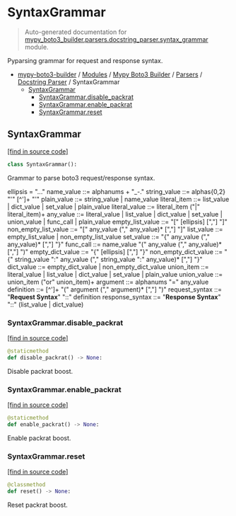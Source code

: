 # SyntaxGrammar

> Auto-generated documentation for [mypy_boto3_builder.parsers.docstring_parser.syntax_grammar](https://github.com/vemel/mypy_boto3_builder/blob/master/mypy_boto3_builder/parsers/docstring_parser/syntax_grammar.py) module.

Pyparsing grammar for request and response syntax.

- [mypy-boto3-builder](../../../README.md#mypy_boto3_builder) / [Modules](../../../MODULES.md#mypy-boto3-builder-modules) / [Mypy Boto3 Builder](../../index.md#mypy-boto3-builder) / [Parsers](../index.md#parsers) / [Docstring Parser](index.md#docstring-parser) / SyntaxGrammar
    - [SyntaxGrammar](#syntaxgrammar)
        - [SyntaxGrammar.disable_packrat](#syntaxgrammardisable_packrat)
        - [SyntaxGrammar.enable_packrat](#syntaxgrammarenable_packrat)
        - [SyntaxGrammar.reset](#syntaxgrammarreset)

## SyntaxGrammar

[[find in source code]](https://github.com/vemel/mypy_boto3_builder/blob/master/mypy_boto3_builder/parsers/docstring_parser/syntax_grammar.py#L19)

```python
class SyntaxGrammar():
```

Grammar to parse boto3 request/response syntax.

ellipsis = "..."
name_value ::= alphanums + "_-."
string_value ::= alphas{0,2} "'"  [^']+  "'"
plain_value ::= string_value | name_value
literal_item ::= list_value | dict_value | set_value | plain_value
literal_value ::= literal_item ("|" literal_item)+
any_value ::= literal_value | list_value | dict_value | set_value | union_value | func_call | plain_value
empty_list_value ::= "[" [ellipsis] [","] "]"
non_empty_list_value ::= "[" any_value ("," any_value)* [","] "]"
list_value ::= empty_list_value | non_empty_list_value
set_value ::= "{" any_value ("," any_value)* [","] "}"
func_call ::= name_value "(" any_value ("," any_value)* [","] ")"
empty_dict_value ::= "{" [ellipsis] [","] "}"
non_empty_dict_value ::= "{" string_value ":" any_value ("," string_value ":" any_value)* [","] "}"
dict_value ::= empty_dict_value | non_empty_dict_value
union_item ::= literal_value | list_value | dict_value | set_value | plain_value
union_value ::= union_item ("or" union_item)+
argument ::= alphanums "=" any_value
definition ::= [^']+ "(" argument ("," argument)* [","] ")"
request_syntax ::= "**Request Syntax**" "::" definition
response_syntax ::= "**Response Syntax**" "::" (list_value | dict_value)

### SyntaxGrammar.disable_packrat

[[find in source code]](https://github.com/vemel/mypy_boto3_builder/blob/master/mypy_boto3_builder/parsers/docstring_parser/syntax_grammar.py#L146)

```python
@staticmethod
def disable_packrat() -> None:
```

Disable packrat boost.

### SyntaxGrammar.enable_packrat

[[find in source code]](https://github.com/vemel/mypy_boto3_builder/blob/master/mypy_boto3_builder/parsers/docstring_parser/syntax_grammar.py#L139)

```python
@staticmethod
def enable_packrat() -> None:
```

Enable packrat boost.

### SyntaxGrammar.reset

[[find in source code]](https://github.com/vemel/mypy_boto3_builder/blob/master/mypy_boto3_builder/parsers/docstring_parser/syntax_grammar.py#L132)

```python
@classmethod
def reset() -> None:
```

Reset packrat boost.
